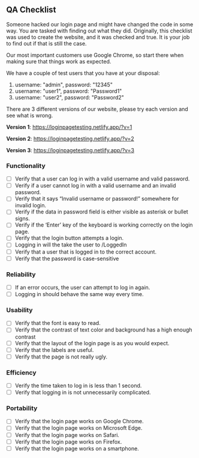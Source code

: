 ## QA Checklist

Someone hacked our login page and might have changed the code in some way. You are tasked with finding out what they did. Originally, this checklist was used to create the website, and it was checked and true. It is your job to find out if that is still the case.

Our most important customers use Google Chrome, so start there when making sure that things work as expected.

We have a couple of test users that you have at your disposal:

1. username: "admin", password: "12345"
2. username: "user1", password: "Password1"
3. username: "user2", password: "Password2"

There are 3 different versions of our website, please try each version and see what is wrong.

**Version 1**:
https://loginpagetesting.netlify.app/?v=1

**Version 2**:
https://loginpagetesting.netlify.app/?v=2

**Version 3**:
https://loginpagetesting.netlify.app/?v=3

### Functionality

- [ ] Verify that a user can log in with a valid username and valid password.
- [ ] Verify if a user cannot log in with a valid username and an invalid password.
- [ ] Verify that it says “Invalid username or password!” somewhere for invalid login.
- [ ] Verify if the data in password field is either visible as asterisk or bullet signs.
- [ ] Verify if the ‘Enter’ key of the keyboard is working correctly on the login page.
- [ ] Verify that the login button attempts a login.
- [ ] Logging in will the take the user to /LoggedIn
- [ ] Verify that a user that is logged in to the correct account.
- [ ] Verify that the password is case-sensitive

### Reliability

- [ ] If an error occurs, the user can attempt to log in again.
- [ ] Logging in should behave the same way every time.

### Usability

- [ ] Verify that the font is easy to read.
- [ ] Verify that the contrast of text color and background has a high enough contrast
- [ ] Verify that the layout of the login page is as you would expect.
- [ ] Verify that the labels are useful.
- [ ] Verify that the page is not really ugly.

### Efficiency

- [ ] Verify the time taken to log in is less than 1 second.
- [ ] Verify that logging in is not unnecessarily complicated.

### Portability

- [ ] Verify that the login page works on Google Chrome.
- [ ] Verify that the login page works on Microsoft Edge.
- [ ] Verify that the login page works on Safari.
- [ ] Verify that the login page works on Firefox.
- [ ] Verify that the login page works on a smartphone.
